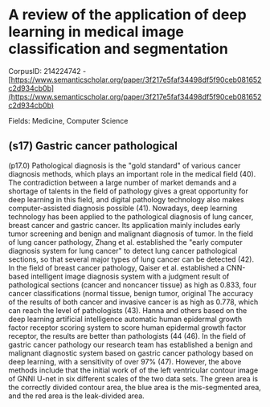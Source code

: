 # A review of the application of deep learning in medical image classification and segmentation

CorpusID: 214224742 - [https://www.semanticscholar.org/paper/3f217e5faf34498df5f90ceb081652c2d934cb0b](https://www.semanticscholar.org/paper/3f217e5faf34498df5f90ceb081652c2d934cb0b)

Fields: Medicine, Computer Science

## (s17) Gastric cancer pathological
(p17.0) Pathological diagnosis is the "gold standard" of various cancer diagnosis methods, which plays an important role in the medical field (40). The contradiction between a large number of market demands and a shortage of talents in the field of pathology gives a great opportunity for deep learning in this field, and digital pathology technology also makes computer-assisted diagnosis possible (41). Nowadays, deep learning technology has been applied to the pathological diagnosis of lung cancer, breast cancer and gastric cancer. Its application mainly includes early tumor screening and benign and malignant diagnosis of tumor. In the field of lung cancer pathology, Zhang et al. established the "early computer diagnosis system for lung cancer" to detect lung cancer pathological sections, so that several major types of lung cancer can be detected (42). In the field of breast cancer pathology, Qaiser et al. established a CNN-based intelligent image diagnosis system with a judgment result of pathological sections (cancer and noncancer tissue) as high as 0.833, four cancer classifications (normal tissue, benign tumor, original The accuracy of the results of both cancer and invasive cancer is as high as 0.778, which can reach the level of pathologists (43). Hanna and others based on the deep learning artificial intelligence automatic human epidermal growth factor receptor scoring system to score human epidermal growth factor receptor, the results are better than pathologists (44 (46). In the field of gastric cancer pathology our research team has established a benign and malignant diagnostic system based on gastric cancer pathology based on deep learning, with a sensitivity of over 97% (47). However, the above methods include that the initial work of of the left ventricular contour image of GNNI U-net in six different scales of the two data sets. The green area is the correctly divided contour area, the blue area is the mis-segmented area, and the red area is the leak-divided area.
